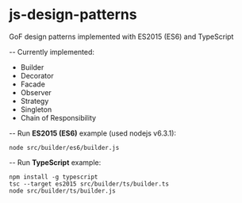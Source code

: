 # js-design-patterns
GoF design patterns implemented with ES2015 (ES6) and TypeScript

--
Currently implemented:
* Builder
* Decorator
* Facade
* Observer
* Strategy
* Singleton
* Chain of Responsibility

--
Run **ES2015 (ES6)** example (used nodejs v6.3.1):

```node src/builder/es6/builder.js```

--
Run **TypeScript** example:

```
npm install -g typescript
tsc --target es2015 src/builder/ts/builder.ts
node src/builder/ts/builder.js
```
